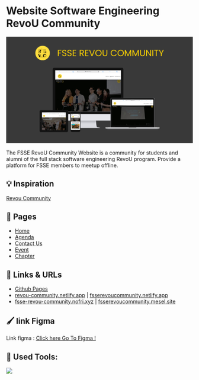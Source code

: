 # Website Software Engineering RevoU Community

![banner](images/mockup/mockup.jpg)

The FSSE RevoU Community Website is a community for students and alumni of the full stack software engineering RevoU program. Provide a platform for FSSE members to meetup offline.

## :bulb: Inspiration

[Revou Community](https://revou.co/community)

## :page_facing_up: Pages

- [Home](images/pagereadme/home.png)
- [ Agenda](images/pagereadme/agenda.png)
- [Contact Us](images/pagereadme/contactus.png)
- [Event](images/pagereadme/event.png)
- [Chapter](images/pagereadme/chapter.png)

## :link: Links & URLs

- [Github Pages](https://revou-fsse-1.github.io/w5-company-website-group-e/)
- [revou-community.netlify.app](https://revou-community.netlify.app/) | [fsserevoucommunity.netlify.app](fsserevoucommunity.netlify.app)
- [fsse-revou-community.nofri.xyz](https://fsse-revou-community.nofri.xyz/) | [fsserevoucommunity.mesel.site](https://fsserevoucommunity.mesel.site/)

## :paintbrush: link Figma

Link figma : [Click here Go To Figma !](https://www.figma.com/file/zfYDjauniHSURSOglnn7MH/group-e?t=plnwYZRdyu2NjnGo-0/)

## :construction: Used Tools:

[![](https://skillicons.dev/icons?i=git,github,vscode,figma,html,css,javascript)]()
